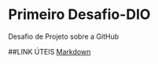 # Primeiro Desafio-DIO
Desafio de Projeto sobre a GitHub

##LINK ÚTEIS
[Markdown](https://www.markdownguide.org/basic-syntax/)

